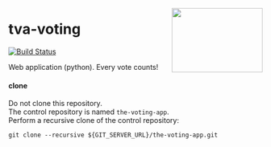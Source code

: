 <img src="http://45.media.tumblr.com/671ce83e1a01ea3884f06fd5369f67ce/tumblr_n8k7rpu8iR1qc81uio1_1280.gif"
  align="right" border="0" width="180" height="128" />

# tva-voting

[![Build Status](https://travis-ci.org/katosys/tva-voting.svg?branch=master)](https://travis-ci.org/katosys/tva-voting)

Web application (python). Every vote counts!

#### clone

Do not clone this repository.  
The control repository is named `the-voting-app`.  
Perform a recursive clone of the control repository:

```
git clone --recursive ${GIT_SERVER_URL}/the-voting-app.git
```
